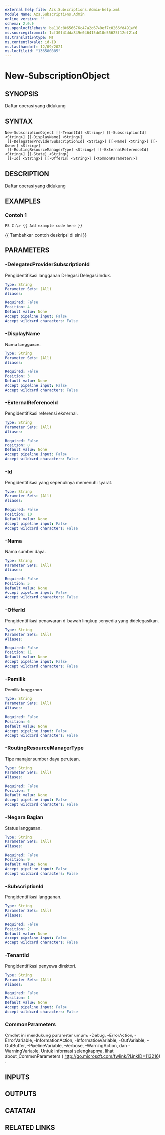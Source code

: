 ```yaml
---
external help file: Azs.Subscriptions.Admin-help.xml
Module Name: Azs.Subscriptions.Admin
online version: ''
schema: 2.0.0
ms.openlocfilehash: ba118c80656676c47a2d6740ef7c0266fd491af6
ms.sourcegitcommit: 1cf30f43dda849e046415dd10e55625f12ef21c4
ms.translationtype: MT
ms.contentlocale: id-ID
ms.lasthandoff: 12/09/2021
ms.locfileid: "136580885"
---
```

# New-SubscriptionObject

## SYNOPSIS
Daftar operasi yang didukung.

## SYNTAX

```
New-SubscriptionObject [[-TenantId] <String>] [[-SubscriptionId] <String>] [[-DisplayName] <String>]
 [[-DelegatedProviderSubscriptionId] <String>] [[-Name] <String>] [[-Owner] <String>]
 [[-RoutingResourceManagerType] <String>] [[-ExternalReferenceId] <String>] [[-State] <String>]
 [[-Id] <String>] [[-OfferId] <String>] [<CommonParameters>]
```

## DESCRIPTION
Daftar operasi yang didukung.

## EXAMPLES

### Contoh 1
```
PS C:\> {{ Add example code here }}
```

{{ Tambahkan contoh deskripsi di sini }}

## PARAMETERS

### -DelegatedProviderSubscriptionId
Pengidentifikasi langganan Delegasi Delegasi Induk.

```yaml
Type: String
Parameter Sets: (All)
Aliases: 

Required: False
Position: 4
Default value: None
Accept pipeline input: False
Accept wildcard characters: False
```

### -DisplayName
Nama langganan.

```yaml
Type: String
Parameter Sets: (All)
Aliases: 

Required: False
Position: 3
Default value: None
Accept pipeline input: False
Accept wildcard characters: False
```

### -ExternalReferenceId
Pengidentifikasi referensi eksternal.

```yaml
Type: String
Parameter Sets: (All)
Aliases: 

Required: False
Position: 8
Default value: None
Accept pipeline input: False
Accept wildcard characters: False
```

### -Id
Pengidentifikasi yang sepenuhnya memenuhi syarat.

```yaml
Type: String
Parameter Sets: (All)
Aliases: 

Required: False
Position: 10
Default value: None
Accept pipeline input: False
Accept wildcard characters: False
```

### -Nama
Nama sumber daya.

```yaml
Type: String
Parameter Sets: (All)
Aliases: 

Required: False
Position: 5
Default value: None
Accept pipeline input: False
Accept wildcard characters: False
```

### -OfferId
Pengidentifikasi penawaran di bawah lingkup penyedia yang didelegasikan.

```yaml
Type: String
Parameter Sets: (All)
Aliases: 

Required: False
Position: 11
Default value: None
Accept pipeline input: False
Accept wildcard characters: False
```

### -Pemilik
Pemilik langganan.

```yaml
Type: String
Parameter Sets: (All)
Aliases: 

Required: False
Position: 6
Default value: None
Accept pipeline input: False
Accept wildcard characters: False
```

### -RoutingResourceManagerType
Tipe manajer sumber daya perutean.

```yaml
Type: String
Parameter Sets: (All)
Aliases: 

Required: False
Position: 7
Default value: None
Accept pipeline input: False
Accept wildcard characters: False
```

### -Negara Bagian
Status langganan.

```yaml
Type: String
Parameter Sets: (All)
Aliases: 

Required: False
Position: 9
Default value: None
Accept pipeline input: False
Accept wildcard characters: False
```

### -SubscriptionId
Pengidentifikasi langganan.

```yaml
Type: String
Parameter Sets: (All)
Aliases: 

Required: False
Position: 2
Default value: None
Accept pipeline input: False
Accept wildcard characters: False
```

### -TenantId
Pengidentifikasi penyewa direktori.

```yaml
Type: String
Parameter Sets: (All)
Aliases: 

Required: False
Position: 1
Default value: None
Accept pipeline input: False
Accept wildcard characters: False
```

### CommonParameters
Cmdlet ini mendukung parameter umum: -Debug, -ErrorAction, -ErrorVariable, -InformationAction, -InformationVariable, -OutVariable, -OutBuffer, -PipelineVariable, -Verbose, -WarningAction, dan -WarningVariable. Untuk informasi selengkapnya, lihat about_CommonParameters ( http://go.microsoft.com/fwlink/?LinkID=113216) .

## INPUTS

## OUTPUTS

## CATATAN

## RELATED LINKS

